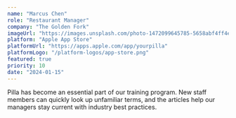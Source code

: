 ```yaml
---
name: "Marcus Chen"
role: "Restaurant Manager"
company: "The Golden Fork"
imageUrl: "https://images.unsplash.com/photo-1472099645785-5658abf4ff4e?ixlib=rb-1.2.1&auto=format&fit=facearea&facepad=2&w=256&h=256&q=80"
platform: "Apple App Store"
platformUrl: "https://apps.apple.com/app/yourpilla"
platformLogo: "/platform-logos/app-store.png"
featured: true
priority: 10
date: "2024-01-15"
---
```


Pilla has become an essential part of our training program. New staff members can quickly look up unfamiliar terms, and the articles help our managers stay current with industry best practices.